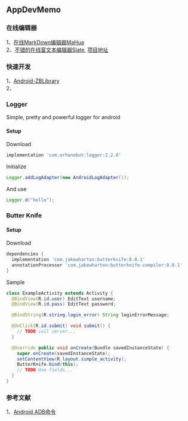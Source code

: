 
## AppDevMemo

### 在线编辑器
1、[在线MarkDown编辑器MaHua](http://mahua.jser.me/)    
2、[不错的在线富文本编辑器Slate](http://slatejs.org/#/rich-text), [项目地址](https://github.com/ianstormtaylor/slate)       

### 快速开发
1、[Android-ZBLibrary](https://github.com/TommyLemon/Android-ZBLibrary)   
2、

### Logger
Simple, pretty and powerful logger for android

#### Setup
Download
```groovy
implementation 'com.orhanobut:logger:2.2.0'
```
Initialize
```java
Logger.addLogAdapter(new AndroidLogAdapter());
```
And use
```java
Logger.d("hello");
```

### Butter Knife
#### Setup
Download
```groovy
dependencies {
  implementation 'com.jakewharton:butterknife:8.8.1'
  annotationProcessor 'com.jakewharton:butterknife-compiler:8.8.1'
}
```
Sample
```java
class ExampleActivity extends Activity {
  @BindView(R.id.user) EditText username;
  @BindView(R.id.pass) EditText password;

  @BindString(R.string.login_error) String loginErrorMessage;

  @OnClick(R.id.submit) void submit() {
    // TODO call server...
  }

  @Override public void onCreate(Bundle savedInstanceState) {
    super.onCreate(savedInstanceState);
    setContentView(R.layout.simple_activity);
    ButterKnife.bind(this);
    // TODO Use fields...
  }
}
```


### 参考文献
1、[Android ADB命令](https://www.jianshu.com/p/56fd03f1aaae)  

